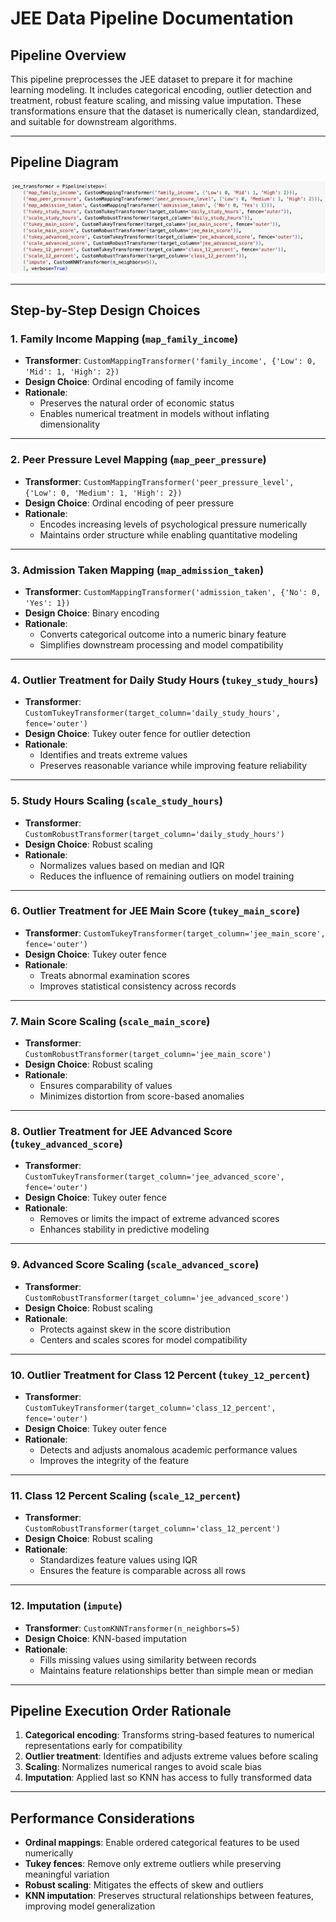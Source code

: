 # JEE Data Pipeline Documentation

## Pipeline Overview

This pipeline preprocesses the JEE dataset to prepare it for machine learning modeling. It includes categorical encoding, outlier detection and treatment, robust feature scaling, and missing value imputation. These transformations ensure that the dataset is numerically clean, standardized, and suitable for downstream algorithms.

---

## Pipeline Diagram

![Pipeline Diagram](jee-pipeline.png)

---

## Step-by-Step Design Choices

### 1. Family Income Mapping (`map_family_income`)
- **Transformer**: `CustomMappingTransformer('family_income', {'Low': 0, 'Mid': 1, 'High': 2})`
- **Design Choice**: Ordinal encoding of family income  
- **Rationale**:  
  - Preserves the natural order of economic status  
  - Enables numerical treatment in models without inflating dimensionality  

---

### 2. Peer Pressure Level Mapping (`map_peer_pressure`)
- **Transformer**: `CustomMappingTransformer('peer_pressure_level', {'Low': 0, 'Medium': 1, 'High': 2})`
- **Design Choice**: Ordinal encoding of peer pressure  
- **Rationale**:  
  - Encodes increasing levels of psychological pressure numerically  
  - Maintains order structure while enabling quantitative modeling  

---

### 3. Admission Taken Mapping (`map_admission_taken`)
- **Transformer**: `CustomMappingTransformer('admission_taken', {'No': 0, 'Yes': 1})`
- **Design Choice**: Binary encoding  
- **Rationale**:  
  - Converts categorical outcome into a numeric binary feature  
  - Simplifies downstream processing and model compatibility  

---

### 4. Outlier Treatment for Daily Study Hours (`tukey_study_hours`)
- **Transformer**: `CustomTukeyTransformer(target_column='daily_study_hours', fence='outer')`
- **Design Choice**: Tukey outer fence for outlier detection  
- **Rationale**:  
  - Identifies and treats extreme values  
  - Preserves reasonable variance while improving feature reliability  

---

### 5. Study Hours Scaling (`scale_study_hours`)
- **Transformer**: `CustomRobustTransformer(target_column='daily_study_hours')`
- **Design Choice**: Robust scaling  
- **Rationale**:  
  - Normalizes values based on median and IQR  
  - Reduces the influence of remaining outliers on model training  

---

### 6. Outlier Treatment for JEE Main Score (`tukey_main_score`)
- **Transformer**: `CustomTukeyTransformer(target_column='jee_main_score', fence='outer')`
- **Design Choice**: Tukey outer fence  
- **Rationale**:  
  - Treats abnormal examination scores  
  - Improves statistical consistency across records  

---

### 7. Main Score Scaling (`scale_main_score`)
- **Transformer**: `CustomRobustTransformer(target_column='jee_main_score')`
- **Design Choice**: Robust scaling  
- **Rationale**:  
  - Ensures comparability of values  
  - Minimizes distortion from score-based anomalies  

---

### 8. Outlier Treatment for JEE Advanced Score (`tukey_advanced_score`)
- **Transformer**: `CustomTukeyTransformer(target_column='jee_advanced_score', fence='outer')`
- **Design Choice**: Tukey outer fence  
- **Rationale**:  
  - Removes or limits the impact of extreme advanced scores  
  - Enhances stability in predictive modeling  

---

### 9. Advanced Score Scaling (`scale_advanced_score`)
- **Transformer**: `CustomRobustTransformer(target_column='jee_advanced_score')`
- **Design Choice**: Robust scaling  
- **Rationale**:  
  - Protects against skew in the score distribution  
  - Centers and scales scores for model compatibility  

---

### 10. Outlier Treatment for Class 12 Percent (`tukey_12_percent`)
- **Transformer**: `CustomTukeyTransformer(target_column='class_12_percent', fence='outer')`
- **Design Choice**: Tukey outer fence  
- **Rationale**:  
  - Detects and adjusts anomalous academic performance values  
  - Improves the integrity of the feature  

---

### 11. Class 12 Percent Scaling (`scale_12_percent`)
- **Transformer**: `CustomRobustTransformer(target_column='class_12_percent')`
- **Design Choice**: Robust scaling  
- **Rationale**:  
  - Standardizes feature values using IQR  
  - Ensures the feature is comparable across all rows  

---

### 12. Imputation (`impute`)
- **Transformer**: `CustomKNNTransformer(n_neighbors=5)`
- **Design Choice**: KNN-based imputation  
- **Rationale**:  
  - Fills missing values using similarity between records  
  - Maintains feature relationships better than simple mean or median  

---

## Pipeline Execution Order Rationale

1. **Categorical encoding**: Transforms string-based features to numerical representations early for compatibility  
2. **Outlier treatment**: Identifies and adjusts extreme values before scaling  
3. **Scaling**: Normalizes numerical ranges to avoid scale bias  
4. **Imputation**: Applied last so KNN has access to fully transformed data  

---

## Performance Considerations

- **Ordinal mappings**: Enable ordered categorical features to be used numerically  
- **Tukey fences**: Remove only extreme outliers while preserving meaningful variation  
- **Robust scaling**: Mitigates the effects of skew and outliers  
- **KNN imputation**: Preserves structural relationships between features, improving model generalization  
